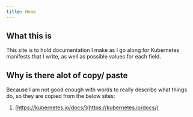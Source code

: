 ```yaml
---
title: Home
---
```



## What this is

This site is to hold documentation I make as I go along for Kubernetes manifests that I write, as well as possible values
for each field.

## Why is there alot of copy/ paste

Because I am not good enough with words to really describe what things do, so they are copied from the below sites:

1. [https://kubernetes.io/docs/](https://kubernetes.io/docs/)

